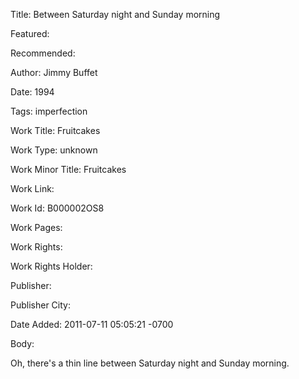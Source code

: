 Title: Between Saturday night and Sunday morning

Featured: 

Recommended: 

Author: Jimmy Buffet

Date: 1994

Tags: imperfection

Work Title: Fruitcakes

Work Type: unknown

Work Minor Title:  Fruitcakes

Work Link: 

Work Id:  B000002OS8

Work Pages:  

Work Rights:  

Work Rights Holder:  

Publisher:  

Publisher City:  

Date Added: 2011-07-11 05:05:21 -0700

Body:

Oh, there's a thin line between Saturday night and Sunday morning.


